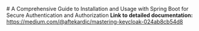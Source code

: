 # A Comprehensive Guide to Installation and Usage with Spring Boot for Secure Authentication and Authorization
**Link to detailed documentation:** https://medium.com/@aftekardic/mastering-keycloak-024ab8cb54d8

